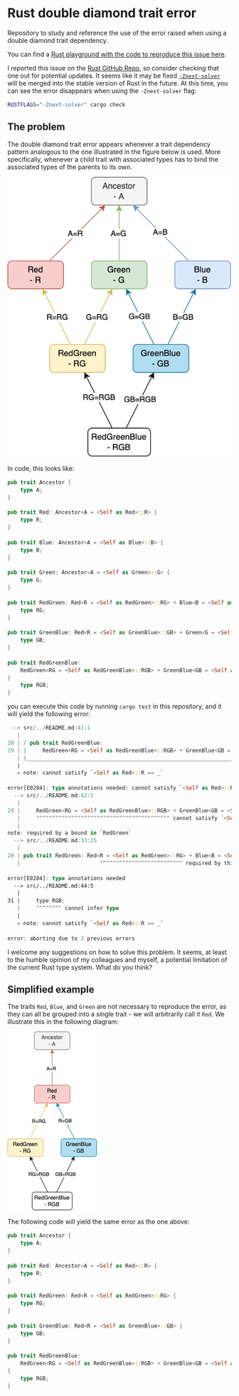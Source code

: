 # Rust double diamond trait error

Repository to study and reference the use of the error raised when using a double diamond trait dependency.

You can find a [Rust playground with the code to reproduce this issue here](https://play.rust-lang.org/?version=stable&mode=debug&edition=2024&gist=7050b0182982e8cd05d4089a4b7475fe).

I reported this issue on the [Rust GitHub Repo](https://github.com/rust-lang/rust/issues/139486), so consider checking that one out for potential updates. It seems like it may be fixed [`-Znext-solver`](https://github.com/rust-lang/rust/issues/107374) will be merged into the stable version of Rust in the future. At this time, you can see the error disappears when using the `-Znext-solver` flag:

```bash
RUSTFLAGS="-Znext-solver" cargo check
```

## The problem

The double diamond trait error appears whenever a trait dependency pattern analogous to the one illustrated
in the figure below is used. More specifically, whenever a child trait with associated types has to bind the
associated types of the parents to its own.

![diagram](diagram.png)

In code, this looks like:

```rust
pub trait Ancestor {
    type A;
}

pub trait Red: Ancestor<A = <Self as Red>::R> {
    type R;
}

pub trait Blue: Ancestor<A = <Self as Blue>::B> {
    type B;
}

pub trait Green: Ancestor<A = <Self as Green>::G> {
    type G;
}

pub trait RedGreen: Red<R = <Self as RedGreen>::RG> + Blue<B = <Self as RedGreen>::RG> {
    type RG;
}

pub trait GreenBlue: Red<R = <Self as GreenBlue>::GB> + Green<G = <Self as GreenBlue>::GB> {
    type GB;
}

pub trait RedGreenBlue:
    RedGreen<RG = <Self as RedGreenBlue>::RGB> + GreenBlue<GB = <Self as RedGreenBlue>::RGB>
{
    type RGB;
}
```

you can execute this code by running `cargo test` in this repository, and it will yield the following error:

```rust
 --> src/../README.md:41:1
   |
28 | / pub trait RedGreenBlue:
29 | |     RedGreen<RG = <Self as RedGreenBlue>::RGB> + GreenBlue<GB = <Self as RedGreenBlue>::RGB>
   | |____________________________________________________________________________________________^ cannot infer type
   |
   = note: cannot satisfy `<Self as Red>::R == _`

error[E0284]: type annotations needed: cannot satisfy `<Self as Red>::R == <Self as RedGreenBlue>::RGB`
  --> src/../README.md:42:5
   |
29 |     RedGreen<RG = <Self as RedGreenBlue>::RGB> + GreenBlue<GB = <Self as RedGreenBlue>::RGB>
   |     ^^^^^^^^^^^^^^^^^^^^^^^^^^^^^^^^^^^^^^^^^^ cannot satisfy `<Self as Red>::R == <Self as RedGreenBlue>::RGB`
   |
note: required by a bound in `RedGreen`
  --> src/../README.md:33:25
   |
20 | pub trait RedGreen: Red<R = <Self as RedGreen>::RG> + Blue<B = <Self as RedGreen>::RG> {
   |                         ^^^^^^^^^^^^^^^^^^^^^^^^^^ required by this bound in `RedGreen`

error[E0284]: type annotations needed
  --> src/../README.md:44:5
   |
31 |     type RGB;
   |     ^^^^^^^^ cannot infer type
   |
   = note: cannot satisfy `<Self as Red>::R == _`

error: aborting due to 3 previous errors
```

I welcome any suggestions on how to solve this problem. It seems, at least to the humble opinion of my colleagues
and myself, a potential limitation of the current Rust type system. What do you think?

## Simplified example

The traits `Red`, `Blue`, and `Green` are not necessary to reproduce the error, as they can all be grouped into a single
trait - we will arbitrarily call it `Red`. We illustrate this in the following diagram:

![diagram](diagram_simpler.png)

The following code will yield the same error as the one above:

```rust
pub trait Ancestor {
    type A;
}

pub trait Red: Ancestor<A = <Self as Red>::R> {
    type R;
}

pub trait RedGreen: Red<R = <Self as RedGreen>::RG> {
    type RG;
}

pub trait GreenBlue: Red<R = <Self as GreenBlue>::GB> {
    type GB;
}

pub trait RedGreenBlue:
    RedGreen<RG = <Self as RedGreenBlue>::RGB> + GreenBlue<GB = <Self as RedGreenBlue>::RGB>
{
    type RGB;
}
```
